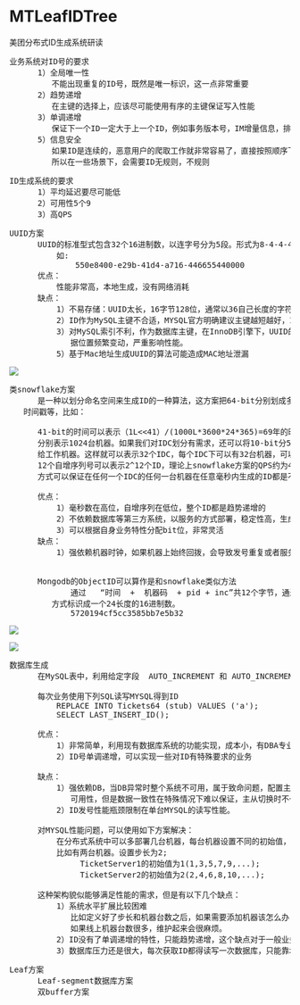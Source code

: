 # MTLeafIDTree
美团分布式ID生成系统研读


<pre>
业务系统对ID号的要求
      1）全局唯一性
         不能出现重复的ID号，既然是唯一标识，这一点非常重要
      2）趋势递增
         在主键的选择上，应该尽可能使用有序的主键保证写入性能
      3）单调递增
         保证下一个ID一定大于上一个ID，例如事务版本号，IM增量信息，排序等特殊需求
      5）信息安全
         如果ID是连续的，恶意用户的爬取工作就非常容易了，直接按照顺序下载指定URL。
         所以在一些场景下，会需要ID无规则，不规则
</pre>

<pre>
ID生成系统的要求
      1）平均延迟要尽可能低
      2）可用性5个9
      3）高QPS
</pre>

<pre>
UUID方案
      UUID的标准型式包含32个16进制数，以连字号分为5段。形式为8-4-4-4-12的32个字符
          如:
              550e8400-e29b-41d4-a716-446655440000
      优点：
          性能非常高，本地生成，没有网络消耗
      缺点：
          1）不易存储：UUID太长，16字节128位，通常以36自己长度的字符串标识。
          2）ID作为MySQL主键不合适，MYSQL官方明确建议主键越短越好，InnoDB的表尤其不合适
          3）对MySQL索引不利，作为数据库主键，在InnoDB引擎下，UUID的无序性可能会引起数
             据位置频繁变动，严重影响性能。
          5）基于Mac地址生成UUID的算法可能造成MAC地址泄漏
</pre>

![](https://i.imgur.com/RFFmimR.png)

<pre>
类snowflake方案
      是一种以划分命名空间来生成ID的一种算法，这方案把64-bit分别划成多段，分开来标识机器，
   时间戳等，比如：

      41-bit的时间可以表示（1L<<41）/(1000L*3600*24*365)=69年的时间，10-bit机器可以
      分别表示1024台机器。如果我们对IDC划分有需求，还可以将10-bit分5-bit给IDC，分5-bit
      给工作机器。这样就可以表示32个IDC，每个IDC下可以有32台机器，可以根据自身需求定义。
      12个自增序列号可以表示2^12个ID，理论上snowflake方案的QPS约为409.6w/s，这种分配
      方式可以保证在任何一个IDC的任何一台机器在任意毫秒内生成的ID都是不同的。

      优点：
          1）毫秒数在高位，自增序列在低位，整个ID都是趋势递增的
          2）不依赖数据库等第三方系统，以服务的方式部署，稳定性高，生成ID的性能也是非常高
          3）可以根据自身业务特性分配bit位，非常灵活
      缺点：
          1）强依赖机器时钟，如果机器上始终回拨，会导致发号重复或者服务会处于不可用状态。


      Mongodb的ObjectID可以算作是和snowflake类似方法
             通过   “时间  +  机器码  + pid + inc”共12个字节，通过 4 + 3 + 2 + 3 的
         方式标识成一个24长度的16进制数。
             5720194cf5cc3585bb7e5b32
</pre>

![](https://i.imgur.com/5uJNrZn.png)

![](https://i.imgur.com/IYNzqSD.png)

<pre>
数据库生成
      在MySQL表中，利用给定字段  AUTO_INCREMENT 和 AUTO_INCREMENT_OFFSET来保证ID自增

      每次业务使用下列SQL读写MYSQL得到ID
          REPLACE INTO Tickets64 (stub) VALUES ('a');
          SELECT LAST_INSERT_ID();

      优点：
          1）非常简单，利用现有数据库系统的功能实现，成本小，有DBA专业维护
          2）ID号单调递增，可以实现一些对ID有特殊要求的业务

      缺点：
          1）强依赖DB，当DB异常时整个系统不可用，属于致命问题，配置主从复制可以尽可能增加
             可用性，但是数据一致性在特殊情况下难以保证，主从切换时不一致可能会导致重发错误。
          2）ID发号性能瓶颈限制在单台MYSQL的读写性能。

      对MYSQL性能问题，可以使用如下方案解决：
          在分布式系统中可以多部署几台机器，每台机器设置不同的初始值，且步长和机器数相等，
          比如有两台机器。设置步长为2;
               TicketServer1的初始值为1(1,3,5,7,9,...);
               TicketServer2的初始值为2(2,4,6,8,10,...);

      这种架构貌似能够满足性能的需求，但是有以下几个缺点：
          1）系统水平扩展比较困难
             比如定义好了步长和机器台数之后，如果需要添加机器该怎么办？
             如果线上机器台数很多，维护起来会很麻烦。
          2）ID没有了单调递增的特性，只能趋势递增，这个缺点对于一般业务不是很重要，可以容忍。
          3）数据库压力还是很大，每次获取ID都得读写一次数据库，只能靠堆机器来提高性能。
</pre>

<pre>
Leaf方案
      Leaf-segment数据库方案
      双buffer方案
</pre>